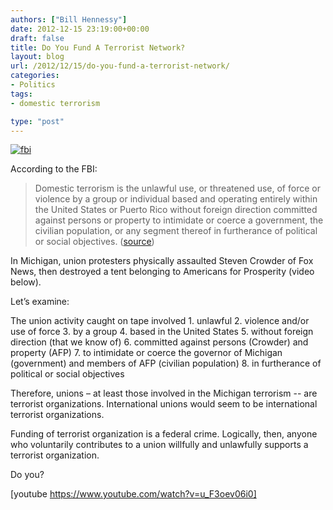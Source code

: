```yaml
---
authors: ["Bill Hennessy"]
date: 2012-12-15 23:19:00+00:00
draft: false
title: Do You Fund A Terrorist Network?
layout: blog
url: /2012/12/15/do-you-fund-a-terrorist-network/
categories:
- Politics
tags:
- domestic terrorism

type: "post"
---
```


[![fbi](https://ludicrite.files.wordpress.com/2012/12/fbi_thumb.jpg)
](https://ludicrite.files.wordpress.com/2012/12/fbi.jpg)

According to the FBI:

> Domestic terrorism is the unlawful use, or threatened use, of force or violence by a group or individual based and operating entirely within the United States or Puerto Rico without foreign direction committed against persons or property to intimidate or coerce a government, the civilian population, or any segment thereof in furtherance of political or social objectives. ([source](https://www.fbi.gov/stats-services/publications/terrorism-2002-2005))
> 
> 

In Michigan, union protesters physically assaulted Steven Crowder of Fox News, then destroyed a tent belonging to Americans for Prosperity (video below). 

Let’s examine:

The union activity caught on tape involved    1. unlawful    2. violence and/or use of force    3. by a group    4. based in the United States    5. without foreign direction (that we know of)    6. committed against persons (Crowder) and property (AFP)    7. to intimidate or coerce the governor of Michigan (government) and members of AFP (civilian population)    8. in furtherance of political or social objectives 

Therefore, unions – at least those involved in the Michigan terrorism -- are terrorist organizations. International unions would seem to be international terrorist organizations. 

Funding of terrorist organization is a federal crime. Logically, then, anyone who voluntarily contributes to a union willfully and unlawfully supports a terrorist organization.

Do you?

[youtube https://www.youtube.com/watch?v=u_F3oev06i0]
